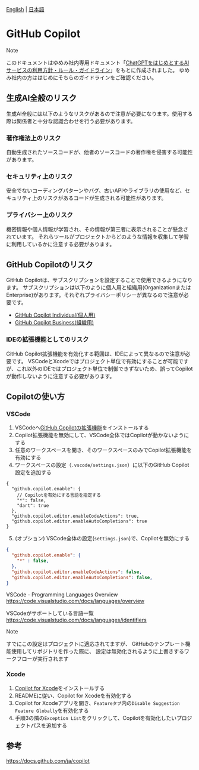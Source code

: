 <!-- Update README.md for other languages when new languages are added -->
[English](https://github.com/yumemi-inc/flutter-yumemi-lints/blob/main/docs/COPILOT.md) | [日本語](https://github.com/yumemi-inc/flutter-yumemi-lints/blob/main/docs/resources/translations/ja_JP/COPILOT.md)

# GitHub Copilot 

> [!NOTE]
> このドキュメントはゆめみ社内専用ドキュメント「[ChatGPTをはじめとするAIサービスの利用方針・ルール・ガイドライン](https://www.notion.so/yumemi/ChatGPT-AI-f951c2e2542e4db5af72386329e23155)」をもとに作成されました。
> ゆめみ社内の方ははじめにそちらのガイドラインをご確認ください。

## 生成AI全般のリスク
生成AI全般には以下のようなリスクがあるので注意が必要になります。使用する際は関係者と十分な認識合わせを行う必要があります。

### 著作権法上のリスク
自動生成されたソースコードが、他者のソースコードの著作権を侵害する可能性があります。

### セキュリティ上のリスク
安全でないコーディングパターンやバグ、古いAPIやライブラリの使用など、セキュリティ上のリスクがあるコードが生成される可能性があります。

### プライバシー上のリスク
機密情報や個人情報が学習され、その情報が第三者に表示されることが懸念されています。
それらツールがプロジェクトからどのような情報を収集して学習に利用しているかに注意する必要があります。

## GitHub Copilotのリスク
GitHub Copilotは、サブスクリプションを設定することで使用できるようになります。
サブスクリプションは以下のように個人用と組織用(OrganizationまたはEnterprise)があります。それぞれプライバシーポリシーが異なるので注意が必要です。
- [GitHub Copilot Individual(個人用)](https://docs.github.com/ja/copilot/overview-of-github-copilot/about-github-copilot-individual)
- [GitHub Copilot Business(組織用)](https://docs.github.com/ja/copilot/overview-of-github-copilot/about-github-copilot-business)

### IDEの拡張機能としてのリスク
GitHub Copilot拡張機能を有効化する範囲は、IDEによって異なるので注意が必要です。
VSCodeとXcodeではプロジェクト単位で有効にすることが可能ですが、これ以外のIDEではプロジェクト単位で制御できずないため、誤ってCopilotが動作しないように注意する必要があります。

## Copilotの使い方
### VSCode
1. VSCodeへ[GitHub Copilotの拡張機能](https://marketplace.visualstudio.com/items?itemName=GitHub.copilot)をインストールする
2. Copilot拡張機能を無効にして、VSCode全体ではCopilotが動かないようにする
3. 任意のワークスペースを開き、そのワークスペースのみでCopilot拡張機能を有効にする
4. ワークスペースの設定（`.vscode/settings.json`）に以下のGitHub Copilot設定を追加する
```jsonc
{
  "github.copilot.enable": {
    // Copilotを有効にする言語を指定する
    "*": false,
    "dart": true
  },
  "github.copilot.editor.enableCodeActions": true,
  "github.copilot.editor.enableAutoCompletions": true
}
``` 

5. (オプション) VSCode全体の設定(`settings.json`)で、Copilotを無効にする
```json
{
  "github.copilot.enable": {
    "*" : false,
  },
  "github.copilot.editor.enableCodeActions": false,
  "github.copilot.editor.enableAutoCompletions": false,
}
```

VSCode - Programming Languages Overview
https://code.visualstudio.com/docs/languages/overview

VSCodeがサポートしている言語一覧
https://code.visualstudio.com/docs/languages/identifiers


> [!NOTE]
> すでにこの設定はプロジェクトに適応されてますが、
> GitHubのテンプレート機能使用してリポジトリを作った際に、
> 設定は無効化されるように上書きするワークフローが実行されます
### Xcode
1. [Copilot for Xcode](https://github.com/intitni/CopilotForXcode)をインストールする
2. READMEに従い、Copilot for Xcodeを有効化する
3. Copilot for Xcodeアプリを開き、`Featureタブ`内の`Disable Suggestion Feature Globally`を有効化する
4. 手順3の隣の`Exception List`をクリックして、Copilotを有効化したいプロジェクトパスを追加する

## 参考
https://docs.github.com/ja/copilot
